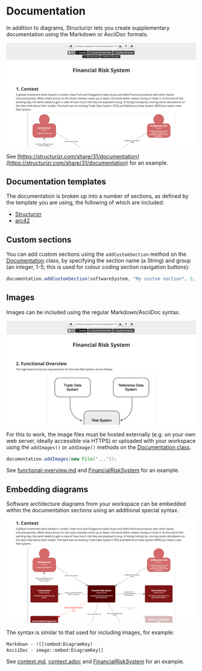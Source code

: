 # Documentation

In addition to diagrams, Structurizr lets you create supplementary documentation using the Markdown or AsciiDoc formats.

![Example documentation](images/documentation-1.png)

See [https://structurizr.com/share/31/documentation](https://structurizr.com/share/31/documentation) for an example.

## Documentation templates

The documentation is broken up into a number of sections, as defined by the template you are using, the following of which are included:

- [Structurizr](documentation-structurizr.md)
- [arc42](documentation-arc42.md)

## Custom sections

You can add custom sections using the ```addCustomSection``` method on the [Documentation](https://github.com/structurizr/java/blob/master/structurizr-core/src/com/structurizr/documentation/Documentation.java) class, by specifying the section name (a String) and group (an integer, 1-5; this is used for colour coding section navigation buttons):

```java
documentation.addCustomSection(softwareSystem, "My custom section", 3, Format.Markdown, ...);
```

## Images

Images can be included using the regular Markdown/AsciiDoc syntax.

![Including images](images/documentation-2.png)

For this to work, the image files must be hosted externally (e.g. on your own web server, ideally accessible via HTTPS) or uploaded with your workspace using the ```addImages()``` or ```addImage()``` methods on the [Documentation class](https://github.com/structurizr/java/blob/master/structurizr-core/src/com/structurizr/documentation/Documentation.java).

```java
documentation.addImages(new File("..."));
```

See [functional-overview.md](https://raw.githubusercontent.com/structurizr/java/master/structurizr-examples/src/com/structurizr/example/financialrisksystem/functional-overview.md) and [FinancialRiskSystem](https://github.com/structurizr/java/blob/master/structurizr-examples/src/com/structurizr/example/FinancialRiskSystem.java) for an example.

## Embedding diagrams

Software architecture diagrams from your workspace can be embedded within the documentation sections using an additional special syntax.

![Embedding diagrams](images/documentation-3.png)

The syntax is similar to that used for including images, for example:

```
Markdown - ![](embed:DiagramKey)
AsciiDoc - image::embed:DiagramKey[]
```

See [context.md](https://raw.githubusercontent.com/structurizr/java/master/structurizr-examples/src/com/structurizr/example/financialrisksystem/context.md), [context.adoc](https://raw.githubusercontent.com/structurizr/java/master/structurizr-examples/src/com/structurizr/example/financialrisksystem/context.adoc) and [FinancialRiskSystem](https://github.com/structurizr/java/blob/master/structurizr-examples/src/com/structurizr/example/FinancialRiskSystem.java) for an example.
